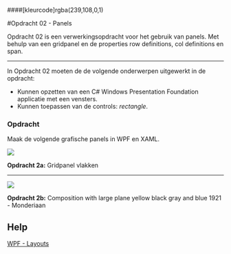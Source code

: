 ####[kleurcode]rgba(239,108,0,1)

#Opdracht 02 - Panels

Opdracht 02 is een verwerkingsopdracht voor het gebruik van panels. Met behulp van een gridpanel en de properties row definitions, col definitions en span.

------

In Opdracht 02 moeten de de volgende onderwerpen uitgewerkt in de opdracht:


- Kunnen opzetten van een C# Windows Presentation Foundation applicatie met een vensters.
- Kunnen toepassen van de controls:  *rectangle*.

### Opdracht

Maak de volgende grafische panels in WPF en XAML.

![](https://elo.kw1c.nl/CMS/Studie/811%20ICT-Academie/811%20VakkenInhoud/%5BB.07%20CSh%5D%20C%20Sharp/25187%20%C2%A0%20Applicatie-%20en%20mediaontwikkelaar/Periode%2009/Productie/04.%20Aanvullend/Gridpanel_vlakken.png)

**Opdracht 2a:** Gridpanel vlakken



------

![](https://elo.kw1c.nl/CMS/Studie/811%20ICT-Academie/811%20VakkenInhoud/%5BB.07%20CSh%5D%20C%20Sharp/25187%20%C2%A0%20Applicatie-%20en%20mediaontwikkelaar/Periode%2009/Productie/04.%20Aanvullend/composition-with-large-red-plane-yellow-black-gray-and-blue-1921.jpg)

**Opdracht 2b:** Composition with large plane yellow black gray and blue 1921 - Monderiaan

## Help

[WPF - Layouts](https://www.tutorialspoint.com/wpf/wpf_layouts.htm)